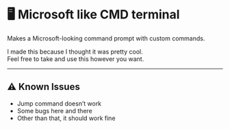 # 🖥️ Microsoft like CMD terminal

Makes a Microsoft-looking command prompt with custom commands.

I made this because I thought it was pretty cool.  
Feel free to take and use this however you want.

---

## ⚠️ Known Issues

- Jump command doesn’t work  
- Some bugs here and there  
- Other than that, it should work fine
